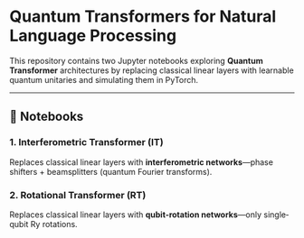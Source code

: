 # Quantum Transformers for Natural Language Processing


This repository contains two Jupyter notebooks exploring **Quantum Transformer** architectures by replacing classical linear layers with learnable quantum unitaries and simulating them in PyTorch.

---

## 📓 Notebooks

### 1. Interferometric Transformer (IT)  
Replaces classical linear layers with **interferometric networks**—phase shifters + beamsplitters (quantum Fourier transforms).  


### 2. Rotational Transformer (RT)  
Replaces classical linear layers with **qubit‐rotation networks**—only single‐qubit Ry rotations.  
